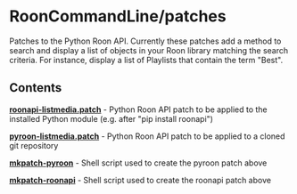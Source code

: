 RoonCommandLine/patches
=======================

Patches to the Python Roon API. Currently these patches add a method to search and display a list of objects in your Roon library matching the search criteria. For instance, display a list of Playlists that contain the term "Best".

Contents
--------

[**roonapi-listmedia.patch**](RoonCommandLine/patches/roonapi-listmedia.patch) - Python Roon API patch to be applied to the installed Python module (e.g. after "pip install roonapi")

[**pyroon-listmedia.patch**](RoonCommandLine/patches/pyroon-listmedia.patch) - Python Roon API patch to be applied to a cloned git repository

[**mkpatch-pyroon**](RoonCommandLine/patches/mkpatch-pyroon) - Shell script used to create the pyroon patch above

[**mkpatch-roonapi**](RoonCommandLine/patches/mkpatch-roonapi) - Shell script used to create the roonapi patch above
